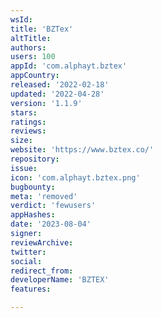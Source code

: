 ```yaml
---
wsId: 
title: 'BZTex'
altTitle: 
authors: 
users: 100
appId: 'com.alphayt.bztex'
appCountry: 
released: '2022-02-18'
updated: '2022-04-28'
version: '1.1.9'
stars: 
ratings: 
reviews: 
size: 
website: 'https://www.bztex.co/'
repository: 
issue: 
icon: 'com.alphayt.bztex.png'
bugbounty: 
meta: 'removed'
verdict: 'fewusers'
appHashes: 
date: '2023-08-04'
signer: 
reviewArchive: 
twitter: 
social: 
redirect_from: 
developerName: 'BZTEX'
features: 

---
```


